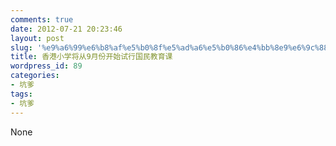 ```yaml
---
comments: true
date: 2012-07-21 20:23:46
layout: post
slug: '%e9%a6%99%e6%b8%af%e5%b0%8f%e5%ad%a6%e5%b0%86%e4%bb%8e9%e6%9c%88%e4%bb%bd%e5%bc%80%e5%a7%8b%e8%af%95%e8%a1%8c%e5%9b%bd%e6%b0%91%e6%95%99%e8%82%b2%e8%af%be'
title: 香港小学将从9月份开始试行国民教育课
wordpress_id: 89
categories:
- 坑爹
tags:
- 坑爹
---
```


None
